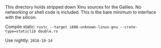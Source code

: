This directory holds stripped down Xinu sources for the Galileo. No networking or shell code is included. This is the bare minimum to interface with the silicon.

Compile static:
`rustc --target i686-unknown-linux-gnu --crate-type=staticlib double.rs`

Use nightly: `2016-10-14`
